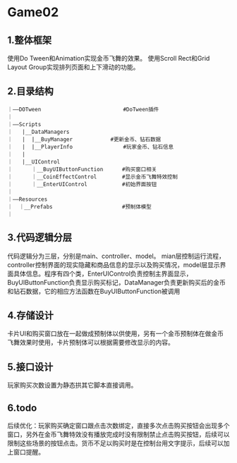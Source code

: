 # Game02

## 1.整体框架
使用Do Tween和Animation实现金币飞舞的效果。
使用Scroll Rect和Grid Layout Group实现排列页面和上下滑动的功能。


## 2.目录结构 
````
｜——DOTween                          #DoTween插件  
｜  
｜——Scripts   
｜   |__DataManagers  
｜   |  |__BuyManager            #更新金币、钻石数据     
｜   |  |__PlayerInfo                #玩家金币、钻石信息  
｜   |     
｜   |__UIControl    
｜      ｜__BuyUIButtonFunction      #购买窗口相关   
｜      ｜__CoinEffectControl        #显示金币飞舞特效控制  
｜      ｜__EnterUIControl           #初始界面按钮  
｜     
｜——Resources    
｜  ｜__Prefabs                      #预制体模型    
｜
````

## 3.代码逻辑分层

代码逻辑分为三层，分别是main、controller、model。 mian层控制运行流程，controller控制界面的现实隐藏和商品信息的显示以及购买情况，model层显示界面具体信息。程序有四个类，EnterUIControl负责控制主界面显示，BuyUIButtonFunction负责显示购买标记，DataManager负责更新购买后的金币和钻石数据，它的相应方法函数在BuyUIButtonFunction被调用

## 4.存储设计

卡片UI和购买窗口放在一起做成预制体以供使用，另有一个金币预制体在做金币飞舞效果时使用，卡片预制体可以根据需要修改显示的内容。

## 5.接口设计

玩家购买次数设置为静态拱其它脚本直接调用。

## 6.todo

后续优化：玩家购买确定窗口跟点击次数绑定，直接多次点击购买按钮会出现多个窗口，另外在金币飞舞特效没有播放完成时没有限制禁止点击购买按钮，后续可以限制这些场景的按钮点击。货币不足以购买时是在控制台用文字提示，后续可以加上窗口提醒。
